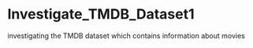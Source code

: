 # Investigate_TMDB_Dataset1
investigating the TMDB dataset which contains information about movies 
